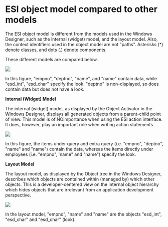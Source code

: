 # ESI object model compared to other models

The ESI object model is different from the models used in the Windows Designer, such as the internal (widget) model, and the layout model. Also, the context identifiers used in the object model are not "paths". Asterisks (*) denote classes, and dots (.) denote components.

These different models are compared below.

![](/api/Desktop%20UIs/ESI%20Action%20Interface/assets/57c32cb7-0e15-4c62-97dd-c9bc81242470.jpg)

In this figure, "empno", "deptno", "name", and "name" contain data, while "esd_int", "esd_char" specify the look. "deptno" is non-displayed, so does contain data but does not have a look.

**Internal (Widget) Model**

The internal (widget) model, as displayed by the Object Activator in the Windows Designer, displays all generated objects from a parent-child point of view. This model is of NOimportance when using the ESI action interface. It does, however, play an important role when writing action statements.

![](/api/Desktop%20UIs/ESI%20Action%20Interface/assets/217e1cce-7dc3-4106-b096-c255666b2a2e.jpg)

In this figure, the items under query and extra query (i.e. "empno", "deptno", "name" and "name") contain the data, whereas the items directly under employees (i.e. "empno", 'name" and "name") specify the look.

**Layout Model**

The layout model, as displayed by the Object tree in the Windows Designer, describes which objects are contained within (managed by) which other objects. This is a developer-centered view on the internal object hierarchy which hides objects that are irrelevant from an application development perspective.

![](/api/Desktop%20UIs/ESI%20Action%20Interface/assets/d4da1118-6c1c-4873-93bd-fbb2d572dca6.jpg)

In the layout model, "empno", "name" and "name" are the objects "esd_int", "esd_char" and "esd_char" (look).
